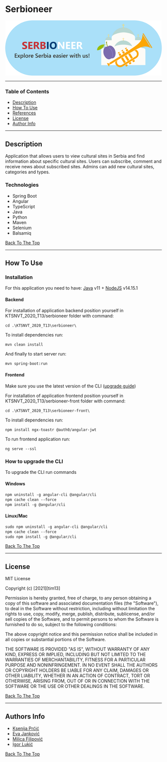 # Serbioneer

![Project Image](serbioneer-front/src/assets/images/baner_pozadina.png)

---

### Table of Contents

-   [Description](#description)
-   [How To Use](#how-to-use)
-   [References](#references)
-   [License](#license)
-   [Author Info](#author-info)

---

## Description

Application that allows users to view cultural sites in Serbia and find information about specific cultural sites.
Users can subscribe, comment and receive news about subscribed sites.
Admins can add new cultural sites, categories and types.

### Technologies

-   Spring Boot
-   Angular
-   TypeScript
-   Java
-   Python
-   Maven
-   Selenium
-   Balsamiq

[Back To The Top](#serbioneer)

---

## How To Use

### Installation

For this application you need to have:
[Java](https://jdk.java.net/15/) v11 +
[NodeJS](https://nodejs.org/download/release/v14.15.1/) v14.15.1

#### Backend

For installation of application backend position yourself in KTSNVT_2020_T13/serbioneer folder
with command:

```
cd .\KTSNVT_2020_T13\serbioneer\
```

To install dependencies run:

```
mvn clean install
```

And finally to start server run:

```
mvn spring-boot:run
```

#### Frontend

Make sure you use the latest version of the CLI ([upgrade guide](#upgrade))

For installation of application frontend position yourself in KTSNVT_2020_T13/serbioneer-front
folder with command:

```
cd .\KTSNVT_2020_T13\serbioneer-front\
```

To install dependencies run:

```
npm install ngx-toastr @auth0/angular-jwt
```

To run frontend application run:

```
ng serve --ssl
```

### <a id="upgrade"></a>How to upgrade the CLI

To upgrade the CLI run commands

#### Windows

```
npm uninstall -g angular-cli @angular/cli
npm cache clean --force
npm install -g @angular/cli
```

#### Linux/Mac

```
sudo npm uninstall -g angular-cli @angular/cli
npm cache clean --force
sudo npm install -g @angular/cli
```

[Back To The Top](#serbioneer)

---

## License

MIT License

Copyright (c) [2021][tim13]

Permission is hereby granted, free of charge, to any person obtaining a copy
of this software and associated documentation files (the "Software"), to deal
in the Software without restriction, including without limitation the rights
to use, copy, modify, merge, publish, distribute, sublicense, and/or sell
copies of the Software, and to permit persons to whom the Software is
furnished to do so, subject to the following conditions:

The above copyright notice and this permission notice shall be included in all
copies or substantial portions of the Software.

THE SOFTWARE IS PROVIDED "AS IS", WITHOUT WARRANTY OF ANY KIND, EXPRESS OR
IMPLIED, INCLUDING BUT NOT LIMITED TO THE WARRANTIES OF MERCHANTABILITY,
FITNESS FOR A PARTICULAR PURPOSE AND NONINFRINGEMENT. IN NO EVENT SHALL THE
AUTHORS OR COPYRIGHT HOLDERS BE LIABLE FOR ANY CLAIM, DAMAGES OR OTHER
LIABILITY, WHETHER IN AN ACTION OF CONTRACT, TORT OR OTHERWISE, ARISING FROM,
OUT OF OR IN CONNECTION WITH THE SOFTWARE OR THE USE OR OTHER DEALINGS IN THE
SOFTWARE.

[Back To The Top](#serbioneer)

---

## Authors Info

-   [Ksenija Prćić](https://github.com/ksenija10)
-   [Eva Janković](https://github.com/evaj10)
-   [Milica Filipović](https://github.com/fmilica)
-   [Igor Lukić](https://github.com/cigor99)

[Back To The Top](#serbioneer)
